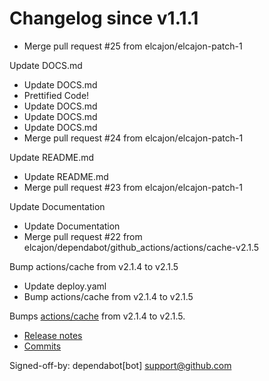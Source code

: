# Changelog since v1.1.1
- Merge pull request #25 from elcajon/elcajon-patch-1

Update DOCS.md 
- Update DOCS.md 
- Prettified Code! 
- Update DOCS.md 
- Update DOCS.md 
- Update DOCS.md 
- Merge pull request #24 from elcajon/elcajon-patch-1

Update README.md 
- Update README.md 
- Merge pull request #23 from elcajon/elcajon-patch-1

Update Documentation 
- Update Documentation 
- Merge pull request #22 from elcajon/dependabot/github_actions/actions/cache-v2.1.5

Bump actions/cache from v2.1.4 to v2.1.5 
- Update deploy.yaml 
- Bump actions/cache from v2.1.4 to v2.1.5

Bumps [actions/cache](https://github.com/actions/cache) from v2.1.4 to v2.1.5.
- [Release notes](https://github.com/actions/cache/releases)
- [Commits](https://github.com/actions/cache/compare/v2.1.4...1a9e2138d905efd099035b49d8b7a3888c653ca8)

Signed-off-by: dependabot[bot] <support@github.com> 
